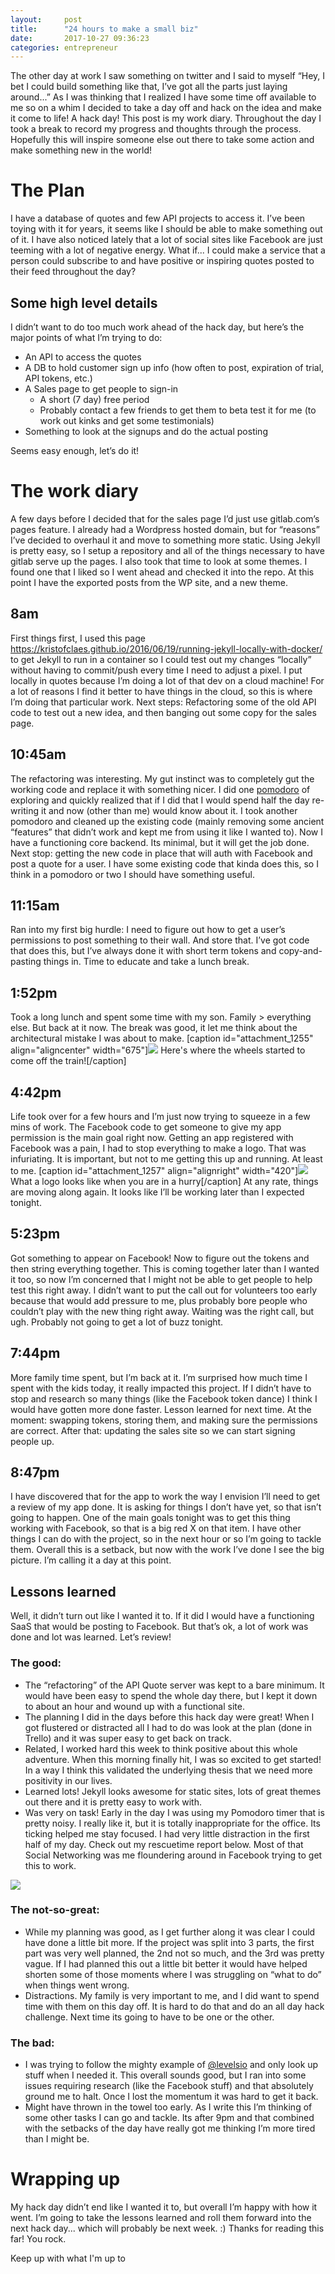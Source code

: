 ```yaml
---
layout:     post
title:      "24 hours to make a small biz"
date:       2017-10-27 09:36:23
categories: entrepreneur
---
```

The other day at work I saw something on twitter and I said to myself “Hey, I bet I could build something like that, I’ve got all the parts just laying around...” As I was thinking that I realized I have some time off available to me so on a whim I decided to take a day off and hack on the idea and make it come to life! A hack day!  This post is my work diary. Throughout the day I took a break to record my progress and thoughts through the process. Hopefully this will inspire someone else out there to take some action and make something new in the world! 

# The Plan

I have a database of quotes and few API projects to access it. I’ve been toying with it for years, it seems like I should be able to make something out of it. I have also noticed lately that a lot of social sites like Facebook are just teeming with a lot of negative energy. What if... I could make a service that a person could subscribe to and have positive or inspiring quotes posted to their feed throughout the day? 

## Some high level details

I didn’t want to do too much work ahead of the hack day, but here’s the major points of what I’m trying to do: 

  * An API to access the quotes
  * A DB to hold customer sign up info (how often to post, expiration of trial, API tokens, etc.)
  * A Sales page to get people to sign-in 
    * A short (7 day) free period
    * Probably contact a few friends to get them to beta test it for me (to work out kinks and get some testimonials)
  * Something to look at the signups and do the actual posting

Seems easy enough, let’s do it! 

# The work diary

A few days before I decided that for the sales page I’d just use gitlab.com’s pages feature. I already had a Wordpress hosted domain, but for “reasons” I’ve decided to overhaul it and move to something more static. Using Jekyll is pretty easy, so I setup a repository and all of the things necessary to have gitlab serve up the pages. I also took that time to look at some themes. I found one that I liked so I went ahead and checked it into the repo. At this point I have the exported posts from the WP site, and a new theme. 

## 8am

First things first, I used this page <https://kristofclaes.github.io/2016/06/19/running-jekyll-locally-with-docker/> to get Jekyll to run in a container so I could test out my changes “locally” without having to commit/push every time I need to adjust a pixel. I put locally in quotes because I’m doing a lot of that dev on a cloud machine! For a lot of reasons I find it better to have things in the cloud, so this is where I’m doing that particular work. Next steps: Refactoring some of the old API code to test out a new idea, and then banging out some copy for the sales page. 

## 10:45am

The refactoring was interesting. My gut instinct was to completely gut the working code and replace it with something nicer. I did one [pomodoro](https://en.wikipedia.org/wiki/Pomodoro_Technique) of exploring and quickly realized that if I did that I would spend half the day re-writing it and now (other than me) would know about it. I took another pomodoro and cleaned up the existing code (mainly removing some ancient “features” that didn’t work and kept me from using it like I wanted to). Now I have a functioning core backend. Its minimal, but it will get the job done. Next stop: getting the new code in place that will auth with Facebook and post a quote for a user. I have some existing code that kinda does this, so I think in a pomodoro or two I should have something useful. 

## 11:15am

Ran into my first big hurdle: I need to figure out how to get a user’s permissions to post something to their wall. And store that. I’ve got code that does this, but I’ve always done it with short term tokens and copy-and-pasting things in. Time to educate and take a lunch break. 

## 1:52pm

Took a long lunch and spent some time with my son. Family > everything else. But back at it now. The break was good, it let me think about the architectural mistake I was about to make. [caption id="attachment_1255" align="aligncenter" width="675"]![](https://ironboundsoftware.com/blog/wp-content/uploads/2017/10/Screen-Shot-2017-10-26-at-11.26.09-AM.png) Here's where the wheels started to come off the train![/caption] 

## 4:42pm

Life took over for a few hours and I’m just now trying to squeeze in a few mins of work. The Facebook code to get someone to give my app permission is the main goal right now. Getting an app registered with Facebook was a pain, I had to stop everything to make a logo. That was infuriating. It is important, but not to me getting this up and running. At least to me. [caption id="attachment_1257" align="alignright" width="420"]![](https://ironboundsoftware.com/blog/wp-content/uploads/2017/10/HeroicInspiration-banner-420x315.png) What a logo looks like when you are in a hurry[/caption] At any rate, things are moving along again. It looks like I’ll be working later than I expected tonight. 

## 5:23pm

Got something to appear on Facebook! Now to figure out the tokens and then string everything together. This is coming together later than I wanted it too, so now I’m concerned that I might not be able to get people to help test this right away. I didn’t want to put the call out for volunteers too early because that would add pressure to me, plus probably bore people who couldn’t play with the new thing right away. Waiting was the right call, but ugh. Probably not going to get a lot of buzz tonight. 

## 7:44pm

More family time spent, but I’m back at it. I’m surprised how much time I spent with the kids today, it really impacted this project. If I didn’t have to stop and research so many things (like the Facebook token dance) I think I would have gotten more done faster. Lesson learned for next time. At the moment: swapping tokens, storing them, and making sure the permissions are correct. After that: updating the sales site so we can start signing people up. 

## 8:47pm

I have discovered that for the app to work the way I envision I’ll need to get a review of my app done. It is asking for things I don’t have yet, so that isn’t going to happen. One of the main goals tonight was to get this thing working with Facebook, so that is a big red X on that item. I have other things I can do with the project, so in the next hour or so I’m going to tackle them. Overall this is a setback, but now with the work I’ve done I see the big picture. I’m calling it a day at this point. 

## Lessons learned

Well, it didn’t turn out like I wanted it to. If it did I would have a functioning SaaS that would be posting to Facebook. But that’s ok, a lot of work was done and lot was learned. Let’s review! 

### The good:

  * The “refactoring” of the API Quote server was kept to a bare minimum. It would have been easy to spend the whole day there, but I kept it down to about an hour and wound up with a functional site.
  * The planning I did in the days before this hack day were great! When I got flustered or distracted all I had to do was look at the plan (done in Trello) and it was super easy to get back on track.
  * Related, I worked hard this week to think positive about this whole adventure. When this morning finally hit, I was so excited to get started! In a way I think this validated the underlying thesis that we need more positivity in our lives.
  * Learned lots! Jekyll looks awesome for static sites, lots of great themes out there and it is pretty easy to work with.
  * Was very on task! Early in the day I was using my Pomodoro timer that is pretty noisy. I really like it, but it is totally inappropriate for the office. Its ticking helped me stay focused. I had very little distraction in the first half of my day. Check out my rescuetime report below. Most of that Social Networking was me floundering around in Facebook trying to get this to work.

![](https://ironboundsoftware.com/blog/wp-content/uploads/2017/10/Screen-Shot-2017-10-26-at-9.05.38-PM.png)

### The not-so-great:

  * While my planning was good, as I get further along it was clear I could have done a little bit more. If the project was split into 3 parts, the first part was very well planned, the 2nd not so much, and the 3rd was pretty vague. If I had planned this out a little bit better it would have helped shorten some of those moments where I was struggling on “what to do” when things went wrong.
  * Distractions. My family is very important to me, and I did want to spend time with them on this day off. It is hard to do that and do an all day hack challenge. Next time its going to have to be one or the other.



### The bad:

  * I was trying to follow the mighty example of [@levelsio](https://twitter.com/levelsio) and only look up stuff when I needed it. This overall sounds good, but I ran into some issues requiring research (like the Facebook stuff) and that absolutely ground me to halt. Once I lost the momentum it was hard to get it back.
  * Might have thrown in the towel too early. As I write this I’m thinking of some other tasks I can go and tackle. Its after 9pm and that combined with the setbacks of the day have really got me thinking I’m more tired than I might be.



# Wrapping up

My hack day didn’t end like I wanted it to, but overall I’m happy with how it went. I’m going to take the lessons learned and roll them forward into the next hack day... which will probably be next week. :) Thanks for reading this far! You rock. 

Keep up with what I'm up to
